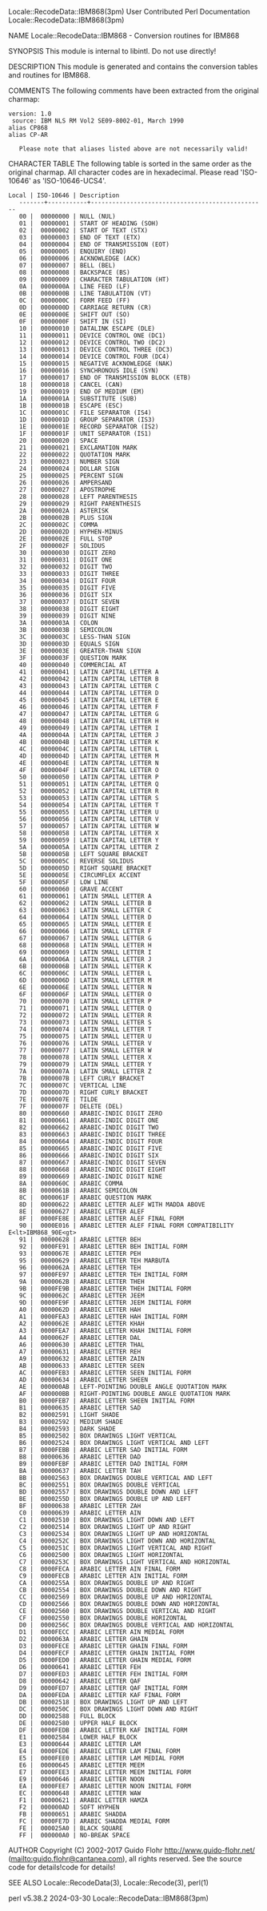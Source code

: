 Locale::RecodeData::IBM868(3pm)				      User Contributed Perl Documentation			       Locale::RecodeData::IBM868(3pm)

NAME
       Locale::RecodeData::IBM868 - Conversion routines for IBM868

SYNOPSIS
       This module is internal to libintl.  Do not use directly!

DESCRIPTION
       This module is generated and contains the conversion tables and routines for IBM868.

COMMENTS
       The following comments have been extracted from the original charmap:

	version: 1.0
	 source: IBM NLS RM Vol2 SE09-8002-01, March 1990
	alias CP868
	alias CP-AR

       Please note that aliases listed above are not necessarily valid!

CHARACTER TABLE
       The following table is sorted in the same order as the original charmap.	 All character codes are in hexadecimal.  Please read 'ISO-10646' as
       'ISO-10646-UCS4'.

	Local | ISO-10646 | Description
       -------+-----------+-------------------------------------------------
	   00 |	 00000000 | NULL (NUL)
	   01 |	 00000001 | START OF HEADING (SOH)
	   02 |	 00000002 | START OF TEXT (STX)
	   03 |	 00000003 | END OF TEXT (ETX)
	   04 |	 00000004 | END OF TRANSMISSION (EOT)
	   05 |	 00000005 | ENQUIRY (ENQ)
	   06 |	 00000006 | ACKNOWLEDGE (ACK)
	   07 |	 00000007 | BELL (BEL)
	   08 |	 00000008 | BACKSPACE (BS)
	   09 |	 00000009 | CHARACTER TABULATION (HT)
	   0A |	 0000000A | LINE FEED (LF)
	   0B |	 0000000B | LINE TABULATION (VT)
	   0C |	 0000000C | FORM FEED (FF)
	   0D |	 0000000D | CARRIAGE RETURN (CR)
	   0E |	 0000000E | SHIFT OUT (SO)
	   0F |	 0000000F | SHIFT IN (SI)
	   10 |	 00000010 | DATALINK ESCAPE (DLE)
	   11 |	 00000011 | DEVICE CONTROL ONE (DC1)
	   12 |	 00000012 | DEVICE CONTROL TWO (DC2)
	   13 |	 00000013 | DEVICE CONTROL THREE (DC3)
	   14 |	 00000014 | DEVICE CONTROL FOUR (DC4)
	   15 |	 00000015 | NEGATIVE ACKNOWLEDGE (NAK)
	   16 |	 00000016 | SYNCHRONOUS IDLE (SYN)
	   17 |	 00000017 | END OF TRANSMISSION BLOCK (ETB)
	   18 |	 00000018 | CANCEL (CAN)
	   19 |	 00000019 | END OF MEDIUM (EM)
	   1A |	 0000001A | SUBSTITUTE (SUB)
	   1B |	 0000001B | ESCAPE (ESC)
	   1C |	 0000001C | FILE SEPARATOR (IS4)
	   1D |	 0000001D | GROUP SEPARATOR (IS3)
	   1E |	 0000001E | RECORD SEPARATOR (IS2)
	   1F |	 0000001F | UNIT SEPARATOR (IS1)
	   20 |	 00000020 | SPACE
	   21 |	 00000021 | EXCLAMATION MARK
	   22 |	 00000022 | QUOTATION MARK
	   23 |	 00000023 | NUMBER SIGN
	   24 |	 00000024 | DOLLAR SIGN
	   25 |	 00000025 | PERCENT SIGN
	   26 |	 00000026 | AMPERSAND
	   27 |	 00000027 | APOSTROPHE
	   28 |	 00000028 | LEFT PARENTHESIS
	   29 |	 00000029 | RIGHT PARENTHESIS
	   2A |	 0000002A | ASTERISK
	   2B |	 0000002B | PLUS SIGN
	   2C |	 0000002C | COMMA
	   2D |	 0000002D | HYPHEN-MINUS
	   2E |	 0000002E | FULL STOP
	   2F |	 0000002F | SOLIDUS
	   30 |	 00000030 | DIGIT ZERO
	   31 |	 00000031 | DIGIT ONE
	   32 |	 00000032 | DIGIT TWO
	   33 |	 00000033 | DIGIT THREE
	   34 |	 00000034 | DIGIT FOUR
	   35 |	 00000035 | DIGIT FIVE
	   36 |	 00000036 | DIGIT SIX
	   37 |	 00000037 | DIGIT SEVEN
	   38 |	 00000038 | DIGIT EIGHT
	   39 |	 00000039 | DIGIT NINE
	   3A |	 0000003A | COLON
	   3B |	 0000003B | SEMICOLON
	   3C |	 0000003C | LESS-THAN SIGN
	   3D |	 0000003D | EQUALS SIGN
	   3E |	 0000003E | GREATER-THAN SIGN
	   3F |	 0000003F | QUESTION MARK
	   40 |	 00000040 | COMMERCIAL AT
	   41 |	 00000041 | LATIN CAPITAL LETTER A
	   42 |	 00000042 | LATIN CAPITAL LETTER B
	   43 |	 00000043 | LATIN CAPITAL LETTER C
	   44 |	 00000044 | LATIN CAPITAL LETTER D
	   45 |	 00000045 | LATIN CAPITAL LETTER E
	   46 |	 00000046 | LATIN CAPITAL LETTER F
	   47 |	 00000047 | LATIN CAPITAL LETTER G
	   48 |	 00000048 | LATIN CAPITAL LETTER H
	   49 |	 00000049 | LATIN CAPITAL LETTER I
	   4A |	 0000004A | LATIN CAPITAL LETTER J
	   4B |	 0000004B | LATIN CAPITAL LETTER K
	   4C |	 0000004C | LATIN CAPITAL LETTER L
	   4D |	 0000004D | LATIN CAPITAL LETTER M
	   4E |	 0000004E | LATIN CAPITAL LETTER N
	   4F |	 0000004F | LATIN CAPITAL LETTER O
	   50 |	 00000050 | LATIN CAPITAL LETTER P
	   51 |	 00000051 | LATIN CAPITAL LETTER Q
	   52 |	 00000052 | LATIN CAPITAL LETTER R
	   53 |	 00000053 | LATIN CAPITAL LETTER S
	   54 |	 00000054 | LATIN CAPITAL LETTER T
	   55 |	 00000055 | LATIN CAPITAL LETTER U
	   56 |	 00000056 | LATIN CAPITAL LETTER V
	   57 |	 00000057 | LATIN CAPITAL LETTER W
	   58 |	 00000058 | LATIN CAPITAL LETTER X
	   59 |	 00000059 | LATIN CAPITAL LETTER Y
	   5A |	 0000005A | LATIN CAPITAL LETTER Z
	   5B |	 0000005B | LEFT SQUARE BRACKET
	   5C |	 0000005C | REVERSE SOLIDUS
	   5D |	 0000005D | RIGHT SQUARE BRACKET
	   5E |	 0000005E | CIRCUMFLEX ACCENT
	   5F |	 0000005F | LOW LINE
	   60 |	 00000060 | GRAVE ACCENT
	   61 |	 00000061 | LATIN SMALL LETTER A
	   62 |	 00000062 | LATIN SMALL LETTER B
	   63 |	 00000063 | LATIN SMALL LETTER C
	   64 |	 00000064 | LATIN SMALL LETTER D
	   65 |	 00000065 | LATIN SMALL LETTER E
	   66 |	 00000066 | LATIN SMALL LETTER F
	   67 |	 00000067 | LATIN SMALL LETTER G
	   68 |	 00000068 | LATIN SMALL LETTER H
	   69 |	 00000069 | LATIN SMALL LETTER I
	   6A |	 0000006A | LATIN SMALL LETTER J
	   6B |	 0000006B | LATIN SMALL LETTER K
	   6C |	 0000006C | LATIN SMALL LETTER L
	   6D |	 0000006D | LATIN SMALL LETTER M
	   6E |	 0000006E | LATIN SMALL LETTER N
	   6F |	 0000006F | LATIN SMALL LETTER O
	   70 |	 00000070 | LATIN SMALL LETTER P
	   71 |	 00000071 | LATIN SMALL LETTER Q
	   72 |	 00000072 | LATIN SMALL LETTER R
	   73 |	 00000073 | LATIN SMALL LETTER S
	   74 |	 00000074 | LATIN SMALL LETTER T
	   75 |	 00000075 | LATIN SMALL LETTER U
	   76 |	 00000076 | LATIN SMALL LETTER V
	   77 |	 00000077 | LATIN SMALL LETTER W
	   78 |	 00000078 | LATIN SMALL LETTER X
	   79 |	 00000079 | LATIN SMALL LETTER Y
	   7A |	 0000007A | LATIN SMALL LETTER Z
	   7B |	 0000007B | LEFT CURLY BRACKET
	   7C |	 0000007C | VERTICAL LINE
	   7D |	 0000007D | RIGHT CURLY BRACKET
	   7E |	 0000007E | TILDE
	   7F |	 0000007F | DELETE (DEL)
	   80 |	 00000660 | ARABIC-INDIC DIGIT ZERO
	   81 |	 00000661 | ARABIC-INDIC DIGIT ONE
	   82 |	 00000662 | ARABIC-INDIC DIGIT TWO
	   83 |	 00000663 | ARABIC-INDIC DIGIT THREE
	   84 |	 00000664 | ARABIC-INDIC DIGIT FOUR
	   85 |	 00000665 | ARABIC-INDIC DIGIT FIVE
	   86 |	 00000666 | ARABIC-INDIC DIGIT SIX
	   87 |	 00000667 | ARABIC-INDIC DIGIT SEVEN
	   88 |	 00000668 | ARABIC-INDIC DIGIT EIGHT
	   89 |	 00000669 | ARABIC-INDIC DIGIT NINE
	   8A |	 0000060C | ARABIC COMMA
	   8B |	 0000061B | ARABIC SEMICOLON
	   8C |	 0000061F | ARABIC QUESTION MARK
	   8D |	 00000622 | ARABIC LETTER ALEF WITH MADDA ABOVE
	   8E |	 00000627 | ARABIC LETTER ALEF
	   8F |	 0000FE8E | ARABIC LETTER ALEF FINAL FORM
	   90 |	 0000E016 | ARABIC LETTER ALEF FINAL FORM COMPATIBILITY E<lt>IBM868_90E<gt>
	   91 |	 00000628 | ARABIC LETTER BEH
	   92 |	 0000FE91 | ARABIC LETTER BEH INITIAL FORM
	   93 |	 0000067E | ARABIC LETTER PEH
	   95 |	 00000629 | ARABIC LETTER TEH MARBUTA
	   96 |	 0000062A | ARABIC LETTER TEH
	   97 |	 0000FE97 | ARABIC LETTER TEH INITIAL FORM
	   9A |	 0000062B | ARABIC LETTER THEH
	   9B |	 0000FE9B | ARABIC LETTER THEH INITIAL FORM
	   9C |	 0000062C | ARABIC LETTER JEEM
	   9D |	 0000FE9F | ARABIC LETTER JEEM INITIAL FORM
	   A0 |	 0000062D | ARABIC LETTER HAH
	   A1 |	 0000FEA3 | ARABIC LETTER HAH INITIAL FORM
	   A2 |	 0000062E | ARABIC LETTER KHAH
	   A3 |	 0000FEA7 | ARABIC LETTER KHAH INITIAL FORM
	   A4 |	 0000062F | ARABIC LETTER DAL
	   A6 |	 00000630 | ARABIC LETTER THAL
	   A7 |	 00000631 | ARABIC LETTER REH
	   A9 |	 00000632 | ARABIC LETTER ZAIN
	   AB |	 00000633 | ARABIC LETTER SEEN
	   AC |	 0000FEB3 | ARABIC LETTER SEEN INITIAL FORM
	   AD |	 00000634 | ARABIC LETTER SHEEN
	   AE |	 000000AB | LEFT-POINTING DOUBLE ANGLE QUOTATION MARK
	   AF |	 000000BB | RIGHT-POINTING DOUBLE ANGLE QUOTATION MARK
	   B0 |	 0000FEB7 | ARABIC LETTER SHEEN INITIAL FORM
	   B1 |	 00000635 | ARABIC LETTER SAD
	   B2 |	 00002591 | LIGHT SHADE
	   B3 |	 00002592 | MEDIUM SHADE
	   B4 |	 00002593 | DARK SHADE
	   B5 |	 00002502 | BOX DRAWINGS LIGHT VERTICAL
	   B6 |	 00002524 | BOX DRAWINGS LIGHT VERTICAL AND LEFT
	   B7 |	 0000FEBB | ARABIC LETTER SAD INITIAL FORM
	   B8 |	 00000636 | ARABIC LETTER DAD
	   B9 |	 0000FEBF | ARABIC LETTER DAD INITIAL FORM
	   BA |	 00000637 | ARABIC LETTER TAH
	   BB |	 00002563 | BOX DRAWINGS DOUBLE VERTICAL AND LEFT
	   BC |	 00002551 | BOX DRAWINGS DOUBLE VERTICAL
	   BD |	 00002557 | BOX DRAWINGS DOUBLE DOWN AND LEFT
	   BE |	 0000255D | BOX DRAWINGS DOUBLE UP AND LEFT
	   BF |	 00000638 | ARABIC LETTER ZAH
	   C0 |	 00000639 | ARABIC LETTER AIN
	   C1 |	 00002510 | BOX DRAWINGS LIGHT DOWN AND LEFT
	   C2 |	 00002514 | BOX DRAWINGS LIGHT UP AND RIGHT
	   C3 |	 00002534 | BOX DRAWINGS LIGHT UP AND HORIZONTAL
	   C4 |	 0000252C | BOX DRAWINGS LIGHT DOWN AND HORIZONTAL
	   C5 |	 0000251C | BOX DRAWINGS LIGHT VERTICAL AND RIGHT
	   C6 |	 00002500 | BOX DRAWINGS LIGHT HORIZONTAL
	   C7 |	 0000253C | BOX DRAWINGS LIGHT VERTICAL AND HORIZONTAL
	   C8 |	 0000FECA | ARABIC LETTER AIN FINAL FORM
	   C9 |	 0000FECB | ARABIC LETTER AIN INITIAL FORM
	   CA |	 0000255A | BOX DRAWINGS DOUBLE UP AND RIGHT
	   CB |	 00002554 | BOX DRAWINGS DOUBLE DOWN AND RIGHT
	   CC |	 00002569 | BOX DRAWINGS DOUBLE UP AND HORIZONTAL
	   CD |	 00002566 | BOX DRAWINGS DOUBLE DOWN AND HORIZONTAL
	   CE |	 00002560 | BOX DRAWINGS DOUBLE VERTICAL AND RIGHT
	   CF |	 00002550 | BOX DRAWINGS DOUBLE HORIZONTAL
	   D0 |	 0000256C | BOX DRAWINGS DOUBLE VERTICAL AND HORIZONTAL
	   D1 |	 0000FECC | ARABIC LETTER AIN MEDIAL FORM
	   D2 |	 0000063A | ARABIC LETTER GHAIN
	   D3 |	 0000FECE | ARABIC LETTER GHAIN FINAL FORM
	   D4 |	 0000FECF | ARABIC LETTER GHAIN INITIAL FORM
	   D5 |	 0000FED0 | ARABIC LETTER GHAIN MEDIAL FORM
	   D6 |	 00000641 | ARABIC LETTER FEH
	   D7 |	 0000FED3 | ARABIC LETTER FEH INITIAL FORM
	   D8 |	 00000642 | ARABIC LETTER QAF
	   D9 |	 0000FED7 | ARABIC LETTER QAF INITIAL FORM
	   DA |	 0000FEDA | ARABIC LETTER KAF FINAL FORM
	   DB |	 00002518 | BOX DRAWINGS LIGHT UP AND LEFT
	   DC |	 0000250C | BOX DRAWINGS LIGHT DOWN AND RIGHT
	   DD |	 00002588 | FULL BLOCK
	   DE |	 00002580 | UPPER HALF BLOCK
	   DF |	 0000FEDB | ARABIC LETTER KAF INITIAL FORM
	   E1 |	 00002584 | LOWER HALF BLOCK
	   E3 |	 00000644 | ARABIC LETTER LAM
	   E4 |	 0000FEDE | ARABIC LETTER LAM FINAL FORM
	   E5 |	 0000FEE0 | ARABIC LETTER LAM MEDIAL FORM
	   E6 |	 00000645 | ARABIC LETTER MEEM
	   E7 |	 0000FEE3 | ARABIC LETTER MEEM INITIAL FORM
	   E9 |	 00000646 | ARABIC LETTER NOON
	   EA |	 0000FEE7 | ARABIC LETTER NOON INITIAL FORM
	   EC |	 00000648 | ARABIC LETTER WAW
	   F1 |	 00000621 | ARABIC LETTER HAMZA
	   F2 |	 000000AD | SOFT HYPHEN
	   FB |	 00000651 | ARABIC SHADDA
	   FC |	 0000FE7D | ARABIC SHADDA MEDIAL FORM
	   FE |	 000025A0 | BLACK SQUARE
	   FF |	 000000A0 | NO-BREAK SPACE

AUTHOR
       Copyright (C) 2002-2017 Guido Flohr <http://www.guido-flohr.net/> (<mailto:guido.flohr@cantanea.com>), all rights reserved.  See the source code for
       details!code for details!

SEE ALSO
       Locale::RecodeData(3), Locale::Recode(3), perl(1)

perl v5.38.2								  2024-03-30					       Locale::RecodeData::IBM868(3pm)
